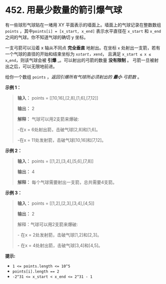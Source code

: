 # 452. 用最少数量的箭引爆气球

有一些球形气球贴在一堵用 XY 平面表示的墙面上。墙面上的气球记录在整数数组 `points` ，其中`points[i] = [x_start, x_end]` 表示水平直径在 `x_start` 和 `x_end`之间的气球。你不知道气球的确切 y 坐标。

一支弓箭可以沿着 x 轴从不同点 **完全垂直**  地射出。在坐标 `x` 处射出一支箭，若有一个气球的直径的开始和结束坐标为 `x`_`start`，`x`_`end`， 且满足  `x_start ≤ x ≤ x`_`end`，则该气球会被 **引爆**  _。可以射出的弓箭的数量 **没有限制**  。 弓箭一旦被射出之后，可以无限地前进。

给你一个数组 `points` ，_返回引爆所有气球所必须射出的 **最小**  弓箭数_ 。



**示例 1：**

> **输入：** points = \[\[10,16],\[2,8],\[1,6],\[7,12]]
>
> **输出：** 2
>
> **解释：** 气球可以用2支箭来爆破:
>
> \-在x = 6处射出箭，击破气球\[2,8]和\[1,6]。
>
> \-在x = 11处发射箭，击破气球\[10,16]和\[7,12]。

**示例 2：**

> **输入：** points = \[\[1,2],\[3,4],\[5,6],\[7,8]]
>
> **输出：** 4
>
> **解释：** 每个气球需要射出一支箭，总共需要4支箭。

**示例 3：**

> **输入：** points = \[\[1,2],\[2,3],\[3,4],\[4,5]]
>
> **输出：** 2
>
> 解释：气球可以用2支箭来爆破:
>
> \- 在x = 2处发射箭，击破气球\[1,2]和\[2,3]。
>
> \- 在x = 4处射出箭，击破气球\[3,4]和\[4,5]。

**提示:**

*   `1 <= points.length <= 10^5`
*   `points[i].length == 2`
*   `-2^31 <= x_start < x_end <= 2^31 - 1`